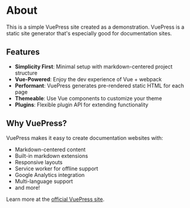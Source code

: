 # About

This is a simple VuePress site created as a demonstration. VuePress is a static site generator that's especially good for documentation sites.

## Features

- **Simplicity First**: Minimal setup with markdown-centered project structure
- **Vue-Powered**: Enjoy the dev experience of Vue + webpack
- **Performant**: VuePress generates pre-rendered static HTML for each page
- **Themeable**: Use Vue components to customize your theme
- **Plugins**: Flexible plugin API for extending functionality

## Why VuePress?

VuePress makes it easy to create documentation websites with:

- Markdown-centered content
- Built-in markdown extensions
- Responsive layouts
- Service worker for offline support
- Google Analytics integration
- Multi-language support
- and more!

Learn more at the [official VuePress site](https://vuepress.vuejs.org/).
